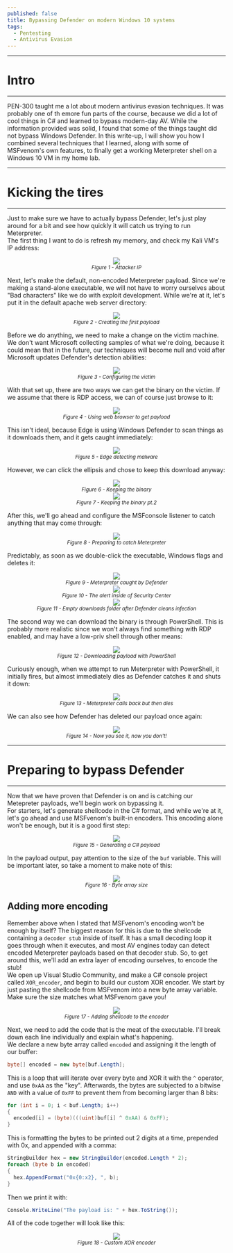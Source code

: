 ```yaml
---
published: false
title: Bypassing Defender on modern Windows 10 systems
tags:
  - Pentesting
  - Antivirus Evasion
---
```


-----
# Intro
-----  

PEN-300 taught me a lot about modern antivirus evasion techniques. It was probably one of th emore fun parts of the course, because we did a lot of cool things in C# and learned to bypass modern-day AV. While the information provided was solid, I found that some of the things taught did not bypass Windows Defender. In this write-up, I will show you how I combined several techniques that I learned, along with some of MSFvenom's own features, to finally get a working Meterpreter shell on a Windows 10 VM in my home lab.  

-----
# Kicking the tires
-----  

Just to make sure we have to actually bypass Defender, let's just play around for a bit and see how quickly it will catch us trying to run Meterpreter.  
The first thing I want to do is refresh my memory, and check my Kali VM's IP address:
<center><img src="/assets/images/av/1.png" /></center>  
<center><i><small>Figure 1 - Attacker IP</small></i></center>  

Next, let's make the default, non-encoded Meterpreter payload. Since we're making a stand-alone executable, we will not have to worry ourselves about "Bad characters" like we do with exploit development. While we're at it, let's put it in the default apache web server directory:  
<center><img src="/assets/images/av/2.png" /></center>  
<center><i><small>Figure 2 - Creating the first payload</small></i></center>

Before we do anything, we need to make a change on the victim machine. We don't want Microsoft collecting samples of what we're doing, because it could mean that in the future, our techniques will become null and void after Microsoft updates Defender's detection abilities:  
<center><img src="/assets/images/av/3.png" /></center>  
<center><i><small>Figure 3 - Configuring the victim</small></i></center>

With that set up, there are two ways we can get the binary on the victim. If we assume that there is RDP access, we can of course just browse to it:  
<center><img src="/assets/images/av/4.png" /></center>  
<center><i><small>Figure 4 - Using web browser to get payload</small></i></center>

This isn't ideal, because Edge is using Windows Defender to scan things as it downloads them, and it gets caught immediately:  
<center><img src="/assets/images/av/5.png" /></center>  
<center><i><small>Figure 5 - Edge detecting malware</small></i></center>

However, we can click the ellipsis and chose to keep this download anyway:  
<center><img src="/assets/images/av/6.png" /></center>  
<center><i><small>Figure 6 - Keeping the binary</small></i></center>  

<center><img src="/assets/images/av/7.png" /></center>  
<center><i><small>Figure 7 - Keeping the binary pt.2</small></i></center>

After this, we'll go ahead and configure the MSFconsole listener to catch anything that may come through:  
<center><img src="/assets/images/av/8.png" /></center>  
<center><i><small>Figure 8 - Preparing to catch Meterpreter</small></i></center>

Predictably, as soon as we double-click the executable, Windows flags and deletes it:  
<center><img src="/assets/images/av/9.png" /></center>  
<center><i><small>Figure 9 - Meterpreter caught by Defender</small></i></center>

<center><img src="/assets/images/av/10.png" /></center>  
<center><i><small>Figure 10 - The alert inside of Security Center</small></i></center>

<center><img src="/assets/images/av/11.png" /></center>  
<center><i><small>Figure 11 - Empty downloads folder after Defender cleans infection</small></i></center>


The second way we can download the binary is through PowerShell. This is probably more realistic since we won't always find something with RDP enabled, and may have a low-priv shell through other means:
<center><img src="/assets/images/av/12.png" /></center>  
<center><i><small>Figure 12 - Downloading payload with PowerShell</small></i></center>

Curiously enough, when we attempt to run Meterpreter with PowerShell, it initially fires, but almost immediately dies as Defender catches it and shuts it down:  
<center><img src="/assets/images/av/13.png" /></center>  
<center><i><small>Figure 13 - Meterpreter calls back but then dies</small></i></center>

We can also see how Defender has deleted our payload once again:  
<center><img src="/assets/images/av/14.png" /></center>  
<center><i><small>Figure 14 - Now you see it, now you don't!</small></i></center>

-----
# Preparing to bypass Defender
-----  

Now that we have proven that Defender is on and is catching our Metepreter payloads, we'll begin work on bypassing it.  
For starters, let's generate shellcode in the C# format, and while we're at it, let's go ahead and use MSFvenom's built-in encoders. This encoding alone won't be enough, but it is a good first step:  
<center><img src="/assets/images/av/15.png" /></center>  
<center><i><small>Figure 15 - Generating a C# payload</small></i></center>

In the payload output, pay attention to the size of the `buf` variable. This will be important later, so take a moment to make note of this:  
<center><img src="/assets/images/av/16.png" /></center>  
<center><i><small>Figure 16 - Byte array size</small></i></center>

## Adding more encoding  

Remember above when I stated that MSFvenom's encoding won't be enough by itself? The biggest reason for this is due to the shellcode containing a `decoder stub` inside of itself. It has a small decoding loop it goes through when it executes, and most AV engines today can detect encoded Meterpreter payloads based on that decoder stub. So, to get around this, we'll add an extra layer of encoding ourselves, to encode the stub!  
We open up Visual Studio Community, and make a C# console project called `XOR_encoder`, and begin to build our custom XOR encoder. We start by just pasting the shellcode from MSFvenom into a new byte array variable. Make sure the size matches what MSFvenom gave you!  

<center><img src="/assets/images/av/17.png" /></center>  
<center><i><small>Figure 17 - Adding shellcode to the encoder</small></i></center>

Next, we need to add the code that is the meat of the executable. I'll break down each line individually and explain what's happening.  
We declare a new byte array called `encoded` and assigning it the length of our buffer: 
```C#
byte[] encoded = new byte[buf.Length];
```  
This is a loop that will iterate over every byte and XOR it with the `^` operator, and use `0xAA` as the "key". Afterwards, the bytes are subjected to a bitwise `AND` with a value of `0xFF` to prevent them from becoming larger than 8 bits:  

```C#
for (int i = 0; i < buf.Length; i++)
{
  encoded[i] = (byte)(((uint)buf[i] ^ 0xAA) & 0xFF);
}
```  
This is formatting the bytes to be printed out 2 digits at a time, prepended with 0x, and appended with a comma: 

```C#
StringBuilder hex = new StringBuilder(encoded.Length * 2);
foreach (byte b in encoded)
{
  hex.AppendFormat("0x{0:x2}, ", b);
}
```  
Then we print it with:  
```C#
Console.WriteLine("The payload is: " + hex.ToString());
```  

All of the code together will look like this:  
<center><img src="/assets/images/av/18.png" /></center>  
<center><i><small>Figure 18 - Custom XOR encoder</small></i></center>

